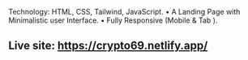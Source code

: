 Technology: HTML, CSS, Tailwind, JavaScript.
•	A Landing Page with Minimalistic user Interface.
•	Fully Responsive (Mobile & Tab ).


## Live site: https://crypto69.netlify.app/
